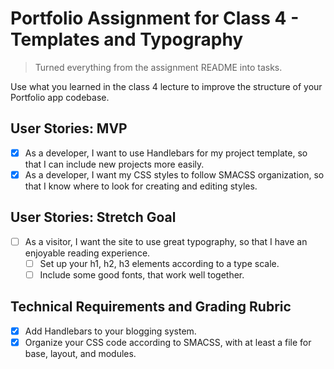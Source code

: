 # Portfolio Assignment for Class 4 - Templates and Typography

> Turned everything from the assignment README into tasks.

Use what you learned in the class 4 lecture to improve the structure of your Portfolio app codebase.

## User Stories: MVP
- [x] As a developer, I want to use Handlebars for my project template, so that I can include new projects more easily.
- [x] As a developer, I want my CSS styles to follow SMACSS organization, so that I know where to look for creating and editing styles.

## User Stories: Stretch Goal
- [ ] As a visitor, I want the site to use great typography, so that I have an enjoyable reading experience.
  - [ ] Set up your h1, h2, h3 elements according to a type scale.
  - [ ] Include some good fonts, that work well together.

## Technical Requirements and Grading Rubric
 - [x] Add Handlebars to your blogging system.
 - [x] Organize your CSS code according to SMACSS, with at least a file for base, layout, and modules.
